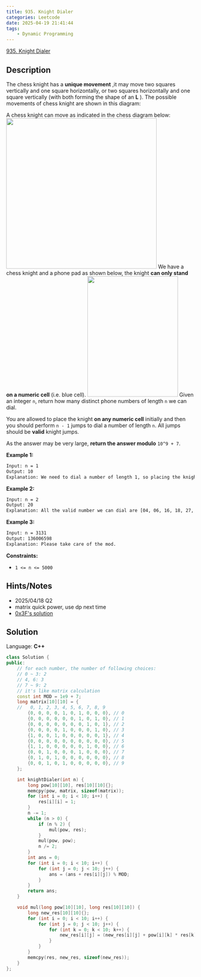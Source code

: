 ```yaml
---
title: 935. Knight Dialer
categories: Leetcode
date: 2025-04-19 21:41:44
tags:
    - Dynamic Programming
---
```


[935. Knight Dialer](https://leetcode.com/problems/knight-dialer/description/?envType=company&envId=snapchat&favoriteSlug=snapchat-more-than-six-months)

## Description

The chess knight has a **unique movement** ,it may move two squares vertically and one square horizontally, or two squares horizontally and one square vertically (with both forming the shape of an **L** ). The possible movements of chess knight are shown in this diagram:

A chess knight can move as indicated in the chess diagram below:
<img alt="" src="https://assets.leetcode.com/uploads/2020/08/18/chess.jpg" style="width: 402px; height: 402px;">
We have a chess knight and a phone pad as shown below, the knight **can only stand on a numeric cell** (i.e. blue cell).
<img alt="" src="https://assets.leetcode.com/uploads/2020/08/18/phone.jpg" style="width: 242px; height: 322px;">
Given an integer `n`, return how many distinct phone numbers of length `n` we can dial.

You are allowed to place the knight **on any numeric cell**  initially and then you should perform `n - 1` jumps to dial a number of length `n`. All jumps should be **valid**  knight jumps.

As the answer may be very large, **return the answer modulo**  `10^9 + 7`.

**Example 1:**

```bash
Input: n = 1
Output: 10
Explanation: We need to dial a number of length 1, so placing the knight over any numeric cell of the 10 cells is sufficient.
```

**Example 2:**

```bash
Input: n = 2
Output: 20
Explanation: All the valid number we can dial are [04, 06, 16, 18, 27, 29, 34, 38, 40, 43, 49, 60, 61, 67, 72, 76, 81, 83, 92, 94]
```

**Example 3:**

```bash
Input: n = 3131
Output: 136006598
Explanation: Please take care of the mod.
```

**Constraints:**

- `1 <= n <= 5000`

## Hints/Notes

- 2025/04/18 Q2
- matrix quick power, use dp next time
- [0x3F's solution](https://leetcode.cn/problems/knight-dialer/solutions/3004116/jiao-ni-yi-bu-bu-si-kao-dpcong-ji-yi-hua-x06l/?envType=company&envId=snapchat&favoriteSlug=snapchat-more-than-six-months)

## Solution

Language: **C++**

```C++
class Solution {
public:
    // for each number, the number of following choices:
    // 0 ~ 3: 2
    // 4, 6: 3
    // 7 ~ 9: 2
    // it's like matrix calculation
    const int MOD = 1e9 + 7;
    long matrix[10][10] = {
    //   0, 1, 2, 3, 4, 5, 6, 7, 8, 9
        {0, 0, 0, 0, 1, 0, 1, 0, 0, 0}, // 0
        {0, 0, 0, 0, 0, 0, 1, 0, 1, 0}, // 1
        {0, 0, 0, 0, 0, 0, 0, 1, 0, 1}, // 2
        {0, 0, 0, 0, 1, 0, 0, 0, 1, 0}, // 3
        {1, 0, 0, 1, 0, 0, 0, 0, 0, 1}, // 4
        {0, 0, 0, 0, 0, 0, 0, 0, 0, 0}, // 5
        {1, 1, 0, 0, 0, 0, 0, 1, 0, 0}, // 6
        {0, 0, 1, 0, 0, 0, 1, 0, 0, 0}, // 7
        {0, 1, 0, 1, 0, 0, 0, 0, 0, 0}, // 8
        {0, 0, 1, 0, 1, 0, 0, 0, 0, 0}, // 9
    };

    int knightDialer(int n) {
        long pow[10][10], res[10][10]{};
        memcpy(pow, matrix, sizeof(matrix));
        for (int i = 0; i < 10; i++) {
            res[i][i] = 1;
        }
        n -= 1;
        while (n > 0) {
            if (n % 2) {
                mul(pow, res);
            }
            mul(pow, pow);
            n /= 2;
        }
        int ans = 0;
        for (int i = 0; i < 10; i++) {
            for (int j = 0; j < 10; j++) {
                ans = (ans + res[i][j]) % MOD;
            }
        }
        return ans;
    }

    void mul(long pow[10][10], long res[10][10]) {
        long new_res[10][10]{};
        for (int i = 0; i < 10; i++) {
            for (int j = 0; j < 10; j++) {
                for (int k = 0; k < 10; k++) {
                    new_res[i][j] = (new_res[i][j] + pow[i][k] * res[k][j]) % MOD;
                }
            }
        }
        memcpy(res, new_res, sizeof(new_res));
    }
};
```
